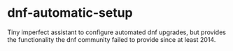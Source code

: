 # dnf-automatic-setup
Tiny imperfect assistant to configure automated dnf upgrades, but provides
the functionality the dnf community failed to provide since at least 2014.
